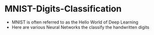 # MNIST-Digits-Classification
* MNIST is often referred to as the Hello World of Deep Learning
* Here are various Neural Networks the classify the handwritten digits
